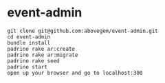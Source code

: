 event-admin
===========

    git clone git@github.com:abovegem/event-admin.git
    cd event-admin
    bundle install
    padrino rake ar:create
    padrino rake ar:migrate
    padrino rake seed
    padrino start
    open up your browser and go to localhost:300

